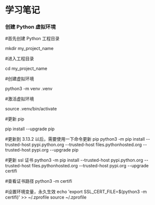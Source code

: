 # 学习笔记

### 创建 Python 虚拟环境

#首先创建 Python 工程目录

mkdir my_project_name

#进入工程目录

cd my_project_name

#创建虚拟环境

python3 -m venv .venv

#激活虚拟环境

source .venv/bin/activate

#更新 pip

pip install --upgrade pip

#更新到 3.13.2 以后，需要使用一下命令更新 pip
python3 -m pip install --trusted-host pypi.python.org --trusted-host files.pythonhosted.org --trusted-host pypi.org --upgrade pip

#更新 ssl 证书
python3 -m pip install --trusted-host pypi.python.org --trusted-host files.pythonhosted.org --trusted-host pypi.org --upgrade certifi

#查看证书路径
python3 -m certifi

#设置环境变量，永久生效
echo 'export SSL_CERT_FILE=$(python3 -m certifi)' >> ~/.zprofile
source ~/.zprofile

